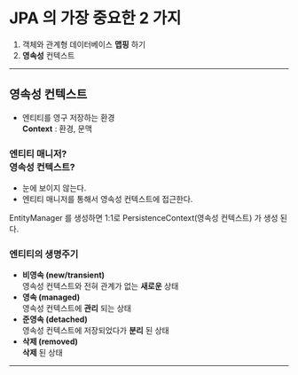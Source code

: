 # JPA 의 가장 중요한 2 가지

1. 객체와 관계형 데이터베이스 __맵핑__ 하기
2. __영속성__ 컨텍스트
---

## 영속성 컨텍스트
* 엔티티를 영구 저장하는 환경 <Br> __Context__ : 환경, 문맥

### 엔티티 매니저?<br>영속성 컨텍스트?
* 눈에 보이지 않는다.
* 엔티티 매니저를 통해서 영속성 컨텍스트에 접근한다.

EntityManager 를 생성하면 1:1로 PersistenceContext(영속성 컨텍스트) 가 생성 된다.

### 엔티티의 생명주기
* __비영속 (new/transient)__<br>영속성 컨텍스트와 전혀 관계가 없는 __새로운__ 상태
* __영속 (managed)__<br>영속성 컨텍스트에 __관리__ 되는 상태
* __준영속 (detached)__<br>영속성 컨텍스트에 저장되었다가 __분리__ 된 상태
* __삭제 (removed)__<br>__삭제__ 된 상태
---

